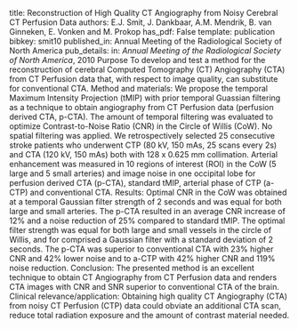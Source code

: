 title: Reconstruction of High Quality CT Angiography from Noisy Cerebral CT Perfusion Data
authors: E.J. Smit, J. Dankbaar, A.M. Mendrik, B. van Ginneken, E. Vonken and M. Prokop
has_pdf: False
template: publication
bibkey: smit10
published_in: Annual Meeting of the Radiological Society of North America
pub_details: in: <i>Annual Meeting of the Radiological Society of North America</i>, 2010
Purpose To develop and test a method for the reconstruction of cerebral Computed Tomography (CT) Angiography (CTA) from CT Perfusion data that, with respect to image quality, can substitute for conventional CTA. Method and materials: We propose the temporal Maximum Intensity Projection (tMIP) with prior temporal Guassian filtering as a technique to obtain angiography from CT Perfusion data (perfusion derived CTA, p-CTA). The amount of temporal filtering was evaluated to optimize Contrast-to-Noise Ratio (CNR) in the Circle of Willis (CoW). No spatial filtering was applied. We retrospectively selected 25 consecutive stroke patients who underwent CTP (80 kV, 150 mAs, 25 scans every 2s) and CTA (120 kV, 150 mAs) both with 128 x 0.625 mm collimation. Arterial enhancement was measured in 10 regions of interest (ROI) in the CoW (5 large and 5 small arteries) and image noise in one occipital lobe for perfusion derived CTA (p-CTA), standard tMIP, arterial phase of CTP (a-CTP) and conventional CTA. Results: Optimal CNR in the CoW was obtained at a temporal Gaussian filter strength of 2 seconds and was equal for both large and small arteries. The p-CTA resulted in an average CNR increase of 12% and a noise reduction of 25% compared to standard tMIP. The optimal filter strength was equal for both large and small vessels in the circle of Willis, and for comprised a Gaussian filter with a standard deviation of 2 seconds. The p-CTA was superior to conventional CTA with 23% higher CNR and 42% lower noise and to a-CTP with 42% higher CNR and 119% noise reduction. Conclusion: The presented method is an excellent technique to obtain CT Angiography from CT Perfusion data and renders CTA images with CNR and SNR superior to conventional CTA of the brain. Clinical relevance/application: Obtaining high quality CT Angiography (CTA) from noisy CT Perfusion (CTP) data could obviate an additional CTA scan, reduce total radiation exposure and the amount of contrast material needed.

